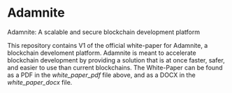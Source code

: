 # Adamnite
Adamnite: A scalable and secure blockchain development platform

This repository contains V1 of the official white-paper for Adamnite, a blockchain develoment platform. Adamnite is meant to accelerate blockchain development by providing a solution that is at once faster, safer, and easier to use than current blockchains. The White-Paper can be found as a PDF in the *white_paper_pdf* file above, and as a DOCX in the *white_paper_docx* file.
